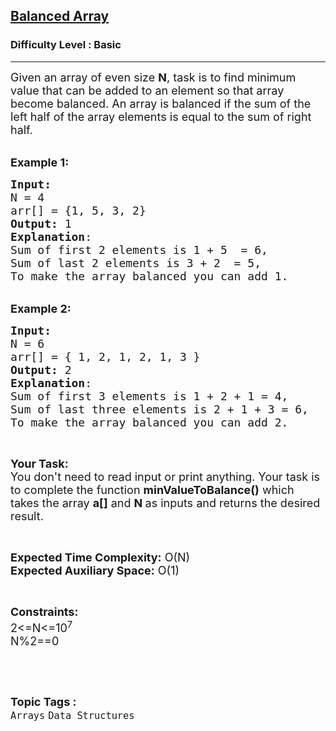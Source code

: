 <h2><a href="https://www.geeksforgeeks.org/problems/balanced-array07200720/1?page=1&category=Arrays&difficulty=School,Basic,Easy&sortBy=accuracy">Balanced Array</a></h2><h3>Difficulty Level : Basic</h3><hr><div class="problems_problem_content__Xm_eO"><p><span style="font-size:18px">Given an array of even size <strong>N</strong>, task is to find minimum value that can be added to an element so that array become balanced. An array is balanced if the sum of the left half of the array elements is equal to the sum of right half. </span></p>

<p><br>
<span style="font-size:18px"><strong>Example 1:</strong></span></p>

<pre><span style="font-size:18px"><strong>Input:</strong>
N = 4
arr[] = {1, 5, 3, 2}
<strong>Output:</strong> 1
<strong>Explanation</strong>: 
Sum of first 2 elements is 1 + 5  = 6, 
Sum of last 2 elements is 3 + 2  = 5,
To make the array balanced you can add 1.</span></pre>

<p><br>
<span style="font-size:18px"><strong>Example 2:</strong></span></p>

<pre><span style="font-size:18px"><strong>Input:</strong>
N = 6
arr[] = { 1, 2, 1, 2, 1, 3 }
<strong>Output:</strong> 2
<strong>Explanation</strong>:
Sum of first 3 elements is 1 + 2 + 1 = 4, 
Sum of last three elements is 2 + 1 + 3 = 6,
To make the array balanced you can add 2.
</span></pre>

<p>&nbsp;</p>

<p><span style="font-size:18px"><strong>Your Task:&nbsp;&nbsp;</strong><br>
You don't need to read input or print anything. Your task is to complete the function&nbsp;<strong>minValueToBalance()</strong>&nbsp;which takes the array&nbsp;<strong>a[]</strong>&nbsp;and <strong>N&nbsp;</strong>as inputs and returns the desired result.</span></p>

<p>&nbsp;</p>

<p><span style="font-size:18px"><strong>Expected Time Complexity:</strong>&nbsp;O(N)<br>
<strong>Expected Auxiliary Space:</strong>&nbsp;O(1)</span></p>

<p>&nbsp;</p>

<p><span style="font-size:18px"><strong>Constraints:</strong><br>
2&lt;=N&lt;=10<sup>7</sup><br>
N%2==0</span></p>

<p>&nbsp;</p>
</div><br><p><span style=font-size:18px><strong>Topic Tags : </strong><br><code>Arrays</code>&nbsp;<code>Data Structures</code>&nbsp;